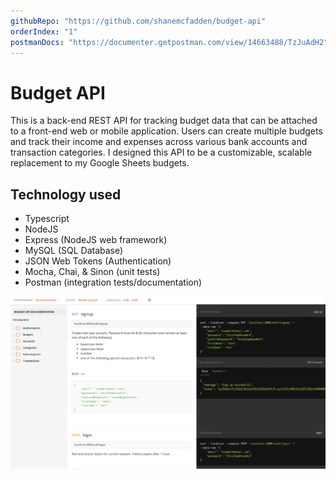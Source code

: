 ```yaml
---
githubRepo: "https://github.com/shanemcfadden/budget-api"
orderIndex: "1"
postmanDocs: "https://documenter.getpostman.com/view/14663488/TzJuAdH2"
---
```


# Budget API

This is a back-end REST API for tracking budget data that can be attached to a front-end web or mobile application. Users can create multiple budgets and track their income and expenses across various bank accounts and transaction categories. I designed this API to be a customizable, scalable replacement to my Google Sheets budgets.

## Technology used

- Typescript
- NodeJS
- Express (NodeJS web framework)
- MySQL (SQL Database)
- JSON Web Tokens (Authentication)
- Mocha, Chai, & Sinon (unit tests)
- Postman (integration tests/documentation)

[![Budget API Documentation](../images/budgetAPIScreenshot.jpg)](https://documenter.getpostman.com/view/14663488/TzJuAdH2)
